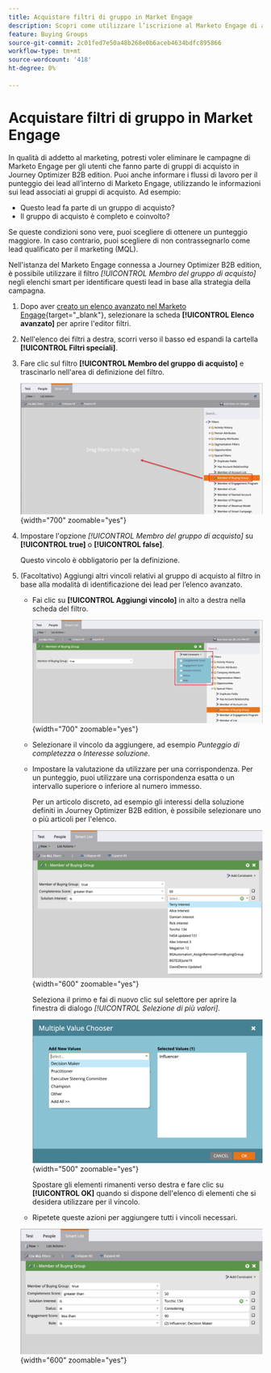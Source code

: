```yaml
---
title: Acquistare filtri di gruppo in Market Engage
description: Scopri come utilizzare l’iscrizione al Marketo Engage di acquisto per definire i filtri negli elenchi smart.
feature: Buying Groups
source-git-commit: 2c01fed7e50a48b268e0b6aceb4634bdfc895866
workflow-type: tm+mt
source-wordcount: '418'
ht-degree: 0%

---
```


# Acquistare filtri di gruppo in Market Engage

In qualità di addetto al marketing, potresti voler eliminare le campagne di Marketo Engage per gli utenti che fanno parte di gruppi di acquisto in Journey Optimizer B2B edition. Puoi anche informare i flussi di lavoro per il punteggio dei lead all’interno di Marketo Engage, utilizzando le informazioni sui lead associati ai gruppi di acquisto. Ad esempio:

* Questo lead fa parte di un gruppo di acquisto?
* Il gruppo di acquisto è completo e coinvolto?

Se queste condizioni sono vere, puoi scegliere di ottenere un punteggio maggiore. In caso contrario, puoi scegliere di non contrassegnarlo come lead qualificato per il marketing (MQL).

Nell&#39;istanza del Marketo Engage connessa a Journey Optimizer B2B edition, è possibile utilizzare il filtro _[!UICONTROL Membro del gruppo di acquisto]_ negli elenchi smart per identificare questi lead in base alla strategia della campagna.

1. Dopo aver [creato un elenco avanzato nel Marketo Engage](https://experienceleague.adobe.com/it/docs/marketo/using/product-docs/core-marketo-concepts/smart-lists-and-static-lists/creating-a-smart-list/create-a-smart-list){target="_blank"}, selezionare la scheda **[!UICONTROL Elenco avanzato]** per aprire l&#39;editor filtri.

1. Nell&#39;elenco dei filtri a destra, scorri verso il basso ed espandi la cartella **[!UICONTROL Filtri speciali]**.

1. Fare clic sul filtro **[!UICONTROL Membro del gruppo di acquisto]** e trascinarlo nell&#39;area di definizione del filtro.

   ![Aggiungere il filtro Membro del gruppo di acquisto all&#39;elenco smart](./assets/me-member-of-buying-group-filter-add.png){width="700" zoomable="yes"}

1. Impostare l&#39;opzione _[!UICONTROL Membro del gruppo di acquisto]_ su **[!UICONTROL true]** o **[!UICONTROL false]**.

   Questo vincolo è obbligatorio per la definizione.

1. (Facoltativo) Aggiungi altri vincoli relativi al gruppo di acquisto al filtro in base alla modalità di identificazione dei lead per l’elenco avanzato.

   * Fai clic su **[!UICONTROL Aggiungi vincolo]** in alto a destra nella scheda del filtro.

     ![Seleziona un altro vincolo](./assets/me-member-of-buying-group-filter-add-constraint.png){width="700" zoomable="yes"}

   * Selezionare il vincolo da aggiungere, ad esempio _Punteggio di completezza_ o _Interesse soluzione_.

   * Impostare la valutazione da utilizzare per una corrispondenza. Per un punteggio, puoi utilizzare una corrispondenza esatta o un intervallo superiore o inferiore al numero immesso.

     Per un articolo discreto, ad esempio gli interessi della soluzione definiti in Journey Optimizer B2B edition, è possibile selezionare uno o più articoli per l&#39;elenco.

     ![Selezionare un valore per il vincolo dall&#39;elenco](./assets/me-member-of-buying-group-filter-constraint-list.png){width="600" zoomable="yes"}

     Seleziona il primo e fai di nuovo clic sul selettore per aprire la finestra di dialogo _[!UICONTROL Selezione di più valori]_.

     ![Selezionare più valori per il vincolo](./assets/me-member-of-buying-group-filter-constraint-multiple-value.png){width="500" zoomable="yes"}

     Spostare gli elementi rimanenti verso destra e fare clic su **[!UICONTROL OK]** quando si dispone dell&#39;elenco di elementi che si desidera utilizzare per il vincolo.

   * Ripetete queste azioni per aggiungere tutti i vincoli necessari.

   ![Filtro Membro del gruppo di acquisto con più vincoli](./assets/me-member-of-buying-group-filter-constraints-complete.png){width="600" zoomable="yes"}
